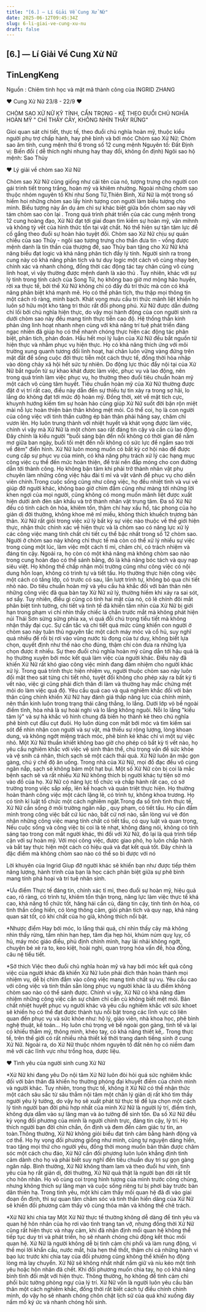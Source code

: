 ```yaml
---
title: "[6.] — Lí Giải Về Cung Xử Nữ"
date: 2025-06-12T09:45:34Z
slug: 6-li-giai-ve-cung-xu-nu
draft: false
---
```


## [6.] — Lí Giải Về Cung Xử Nữ

## TinLengKeng

​Nguồn : Chiêm tinh học và mật mã thành công của INGRID ZHANG
 
 ♥ Cung Xử Nữ 23/8 - 22/9 ♥
 
 CHÒM SAO XỬ NỮ KỸ TÍNH, CẨN TRỌNG - KẺ THEO ĐUỔI CHỦ NGHĨA HOÀN MỸ " CHỈ THẤY CÂY, KHÔNG NHÌN THẦY RỪNG"
 
 Gioi quan sát chi tiết, thực tế, theo đuổi chủ nghĩa hoàn mỹ, thuộc kiểu người phụ trợ chấp hành, hay phê bình và bới móc
 Chòm sao Xử Nữ: Chòm sao âm tính, cung mệnh thứ 6 trong số 12 cung mệnh
 Nguyên tố: Đất
 Định vị: Biến đổi ( dễ thích nghi nhưng hay thay đổi, không ổn định)
 Ngôi sao hộ mệnh: Sao Thủy
 
 ♥ Lý giải về chòm sao Xử Nữ
 
 Chòm sao Xử Nữ cũng giống như cái tên của nó, tượng trưng cho người con  gái trinh tiết trong trắng, hoàn mỹ và khiêm nhường. Ngoài những chòm  sao thuộc nhóm nguyên tố Khí như Song Tử,Thiên Bình, Xử Nữ là một trong  số hiếm hoi những chòm sao lấy hình tượng con người làm biểu tượng cho  mình. Biểu tượng này ẩn dụ ám chỉ sự khác biệt giữa bốn chòm sao này với  tám chòm sao còn lại . Trong quá trình phát triển của các cung mệnh  trong 12 cung hoàng đạo, Xử Nữ đạt tới giai đoạn tìm kiếm sự hoàn mỹ,  văn mihnh và không tỳ vết của hình thức tồn tại vật chất. Nó thể hiện sự  tận tâm lực để cố gắng theo đuổi sự hoàn hảo tuyệt đối.
 Chòm sao Xử  Nữ chịu sự quản chiếu của sao Thủy - ngôi sao tượng trưng cho thần đưa  tin - vống được mệnh danh là tín thần của thượng đế, sao Thủy ban tặng  cho Xử Nữ khả năng biểu đạt logic và khả năng phân tích đầy lý tính.  Người sinh ra trong cung này có khả năng phân tích và tư duy logic một  cách vô cùng nhạy bén, chính xác và nhanh chóng, đồng thời các động tác  tay chân cũng vô cùng linh hoạt, vì vậy thường được mệnh danh là xảo thủ  . Tuy nhiên, khác với sự lý tính trong tính cách của Song Tử, họ không  bao giờ mơ mộng hão huyền, rời xa thực tế, bởi thế Xử Nữ không chỉ có  đầy đủ trí thức mà cón có khả năng phân biệt khá mạnh mẽ. Họ có thể phân  tích, thu thập mọi thông tin một cách rõ ràng, minh bạch. Khát vọng mưu  cầu tri thức mãnh liệt khiến họ luôn sở hữu một kho tàng tri thức rất  đỗi phong phú. Xử Nữ được dẫn đường chỉ lối bởi chủ nghĩa hiện thực, do  vậy mọi hành động của con người sinh ra dưới chòm sao này đều mang tính  thực tiễn cao độ. Hệ thống thần kinh phản ứng linh hoạt nhanh nhẹn cùng  với khả năng trí tuệ phát triển đáng ngạc nhiên đã giúp họ có thể nhanh  chóng thực hiện các động tác phân biệt, phân tích, phán đoán. Hầu hết  mọi lý luận của Xử Nữ đều bắt nguồn từ hiện thực và nhằm phục vụ hiện  thực. Họ có khả năng thích ứng với môi trường xung quanh tương đối linh  hoạt, hai chân luôn vững vàng đứng trên mặt đất để sống cuộc đời thực  tiễn một cách thực tế, đồng thời hòa nhập vào dòng chảy xã hội hết sức  tự nhiên.
 Do động lực thúc đẩy nội tại của Xử Nữ bắt nguồn từ sự  khao khát được làm việc, phục vụ và lao động, nên trong quá trình làm  việc phục vụ, họ thường theo đuổi tiêu chuẩn hoàn mỹ một cách vô cùng  tâm huyết. Tiêu chuẩn hoàn mỹ của Xử Nữ thường được đặt ở vị trí rất  cao, điều này dẫn đến sự thiếu tự tin xảy ra trong sợ hãi, lo lắng do  không đạt tới mức độ hoàn mỹ. Đồng thời, xét về mặt tích cực, khuynh  hướng kiếm tìm sự hoàn hảo cũng giúp Xử Nữ suốt đời bận rộn miệt mài nỗ  lực hoàn thiện bản thân không mệt mỏi. Có thể coi, họ là con người của  công việc với tinh thần cưỡng ép bản thân phải hăng say, chăm chỉ vươn  lên. Họ luôn trung thành với nhiệt huyết và khát vọng được làm việc,  chính vì vậy mà Xử Nữ là một chòm sao rất đáng tin cậy và cần cù lao  động. Đây chính là kiểu người "buổi sáng bận đến nỗi không có thời gian  để nằm mơ giữa ban ngày, buổi tối mệt đến nỗi không có sức lực để ngắm  sao trời về đêm" điển hình.
 Xử Nữ luôn mong muốn có bất kỳ cơ hội  nào để được cung cấp sự phục vụ của mình, có khả năng phụ trách xử lý  các hạng mục công việc cụ thể đến mức hoàn thiện, để trải nền đắp móng  cho con đường dẫn tới thành công. Họ không bận tâm khi phải trở thành  nhân vật phụ chuyên làm những công việc hậu đài tỉ mỉ và vặt vãnh để  phục vụ cho diễn viên chính.Trong cuộc sống cũng như công việc, họ đều  nhiệt tình và vui vẻ giúp đỡ người khác, không bao giờ chìm đắm cũng như  màng tới những lời khen ngợi của mọi người, cũng không có mong muốn  mãnh liệt được xuất hiện dưới ánh đèn sân khấu và trở thành nhân vật  trung tâm. Đa số Xử Nữ đều có tính cách ôn hòa, khiêm tốn, thậm chí hay  xấu hổ, tác phong của họ giản dị đời thường, không khoe mẽ mĩ miều,  không thích khuếch trương bản thân.
 Xử Nữ rất giỏi trong việc xử lý  bất kỳ sự việc nào thuộc về thế giới hiện thực, nhận thức chính xác về  hiện thực và là chòm sao có năng lực xử lý các công việc mang tính chất  chi tiết cụ thể bậc nhất trong số 12 chòm sao. Người ở chòm sao này  không chỉ thực tế mà còn có thể xử lý nhiều sự việc trong cùng một lúc,  làm việc một cách tỉ mỉ, chăm chỉ, có trách nhiệm và đáng tin cậy. Ngoải  ra, họ còn có một khả năng mà không chòm sao nào trong cung hoàn đạo có  thể sánh bằng, đó là khả năng bóc tách và quy nạp siêu việt. Họ không  thể chấp nhận môi trường cũng như công việc có nội dung hỗn loạn, không  có trình tự và tiết tấu. Họ thường thực hiện công việc một cách có tầng  lớp, có trước có sau, lần lượt trình tự, không bỏ qua chi tiết nhỏ nào.  Do tiêu chuẩn hoàn mỹ và yêu cầu hà khắc đối với bản thân nên những công  việc đã qua bàn tay Xử Nữ xử lý, thường hiếm khi xảy ra sai sót, sơ  sẩy.
 Tuy nhiên, điều gì cũng có tính hai mặt của nó, có lẽ chính đôi  mắt phân biệt tinh tường, chi tiết và tinh tế đã khiến tầm nhìn của Xử  Nữ bị giới hạn trong phạm vi chỉ nhìn thấy chiếc lá chắn trước mắt mà  không phát hiện núi Thái Sơn sừng sững phía xa, vì quá đỗi chú trọng  tiểu tiết mà không nhận thấy đại cục. Sự cẩn tắc và chi tiết quá mức  cũng khiến con người ở chòm sao này tuân thủ nguyên tắc một cách máy móc  và cổ hủ, suy nghĩ quá nhiều để rồi bị rơi vào vũng nước tù đọng của tư  duy, không biết lựa chọn, quyết định như thế nào cho đúng, thậm chí còn  đưa ra những lựa chọn được ít nhiều. Sự theo đuổi chủ nghĩa hoàn mỹ  cũng dẫn tới hậu quả là họ thường xuyên bới móc kết quả làm việc của  người khác. Điều này đã khiến Xử Nữ rất khó giao công việc mình đang đảm  nhiệm cho người khác xử lý. Trong quá trình thực hiện nhiệm vụ, người  thuộc chòm sao này luôn đối mặt theo sát từng chi tiết nhỏ, tuyệt đối  không cho phép xảy ra bất kỳ tì vết nào, việc gì cũng phải đích thân đi  làm và thường hay mắc chứng mệt mỏi do làm việc quá độ.
 Yêu cầu quá  cao và quá nghiêm khắc đối với bản thân cũng chính khiến Xử Nữ hay đánh  giá thấp năng lực của chính mình, nên thần kinh luôn trong trạng thái  căng thẳng, lo lắng. Dưới lớp vỏ bề ngoài điềm tĩnh, hòa nhã là sự hoài  nghi và lo lắng không nguôi. Nỗi lo lắng "kiểu tâm lý" và sự hà khắc vô  hình chung đã biến họ thành kẻ theo chủ nghĩa phê bình cụt đầu cụt đuôi.  Họ luôn dùng con mắt bới móc và tìm kiếm sai sót để nhìn nhận con người  và sự vật, mà thiếu sự rộng lượng, lòng khoan dung, và không ngớt miệng  trách móc, phê bình kẻ khác chỉ vì một sự việc nhỏ. Một Xử Nữ thuần  khiết không bao giờ cho phép có bất kỳ tì vết nào, họ yêu cầu nghiêm  khắc với việc vệ sinh thân thể, chú trọng vấn đề sức khỏe và vệ snih cá  nhân, thích sạch sẽ một cách thái quá. Xử Nữ luôn ăn mặc gọn gàng, chú ý  chế độ ăn uống. Trong nhà của Xử Nữ, mọi đồ đạc đều vô cùng ngăn nắp,  sạch sẽ không bám một hạt bụi. Một số Xử Nữ còn bị coi là mắc bệnh sạch  sẽ và rất nhiều Xử Nữ không thích bị người khác tự tiện sờ mó vào đồ của  họ.
 Xử Nữ có năng lực tổ chức và chấp hành rất cao, có sở trường  trong việc sắp xếp, lên kế hoạch và quán triệt thực hiện. Họ thường hoàn  thành công việc một cách lặng lẽ, có trình tự, không khoa trương. Họ có  tính kỉ luật tổ chức một cách nghiêm ngặt.Trong đa số tình tình thực  tế, Xử Nữ cần sống ở môi trường ngăn nắp , quy phạm, có tiết tấu. Họ cần  đắm mình trong công việc bất cứ lúc nào, bất cứ nơi nào, sẵn lòng vui  vẻ đón nhận những công việc mang tính chất có tiết tấu, có quy luật và  quan trọng, Nếu cuộc sống và công việc bị coi là tẻ nhạt, không đáng  nói, không có tính sáng tạo trong con mắt người khác, thì đối với Xử Nữ,  đó lại là quá trình tiếp cận với sự hoàn mỹ. Với mọi công việc, được  giao phó, họ luôn chấp hành và bắt tay thực hiện một cách có hiệu quả và  đạt kết quả tốt. Đây chính là đặc điểm mà không chòm sao nào có thể so  bì được với nó




 Lời khuyên của Ingrid
 Gíup đỡ người khác sẽ khiến  bạn như được tiếp thêm năng lượng, hành trình của bạn là học cách phân  biệt giữa sự phê bình mang tính phá hoại và trí tuệ nhân sinh.
 
 *Ưu điểm
 Thực tế đáng tin, chính xác tỉ mỉ, theo đuổi sự hoàn mỹ, hiệu quả cao,  rõ ràng, có trình tự, khiêm tốn thận trọng, năng lực làm việc thực tế  khá cao, khả năng tổ chức tốt, hăng hái cần cù, đáng tin cậy, tính tình  ôn hòa, có tinh thần cống hiến, có lòng thông cảm, giỏi phân tích và quy  nạp, khả năng quan sát tốt, có khí chất của họ giả, không thích nổi  bật.
 
 *Nhược điểm
 Hay bới móc, lo lắng thái quá, chỉ nhìn  thấy cây mà không nhìn thấy rừng, tầm nhìn hạn hẹp, tâm địa hẹp hòi,  khúm núm quỵ lụy, cổ hủ, máy móc giáo điều, phủ định chính mình, hay lải  nhải không ngớt, chuyện bé xẻ ra to, keo kiệt, hoài nghi, quan trọng  hóa vấn đề, hòa đồng, câu nệ tiểu tiết.
 
 *Sở thích
 Việc theo  đuổi chủ nghĩa hoàn mỹ và hay bới móc kết quả công việc của người khác  đã khiến Xử Nữ luôn phải đích thân hoàn thành mọi nhiệm vụ, dễ bị chìm  đắm vào công việc mang tính chất sự vụ. Yêu cầu cao với công việc và  tinh thần sẵn lòng phục vụ người khác là ưu điểm không chòm sao nào có  thể sánh được. Chính vì vậy, Xử Nữ có khả năng đảm nhiệm những công việc  cần sự chăm chỉ cần cù không biết mệt mỏi.
 Bản chất nhiệt huyết  phục vụ người khác và yêu cầu nghiêm khắc với sức khoet sẽ khiến họ có  thể đạt được thành tựu nổi bật trong các lĩnh vực có liên quan đến phục  vụ và sức khỏe như: hộ lý, giáo viên, nhà khoa học, phê bình nghệ thuật,  kế toán...
 Họ luôn chú trọng vẻ bề ngoài gọn gàng, tinh tế và lại  có khiếu thẩm mỹ, thông minh, khéo tay, có khả năng thiết kế,. Trong  thực tế, trên thế giới có rất nhiều nhà thiết kế thời trang danh tiếng  sinh ở cung Xử Nữ. Ngoài ra, do Xử Nữ thuộc nhóm nguyên tố đất nên họ có  niềm đam mê với các lĩnh vực như trồng hoa, dược liệu.
 
 ♥ Tình yêu của người sinh cung Xử Nữ
 
 *Xử Nữ khi đang yêu
 Do nội tâm Xử Nữ luôn đòi hỏi quá sức nghiêm khắc đối với bản thân đã  khiến họ thường phóng đại khuyết điểm của chính mình và người khác. Tuy  nhiên, trong thực tế, không ít Xử Nữ có thể nhận thức một cách sâu sắc  từ sâu thẳm nội tâm một chân lý giản dị rất khó tìm thầy người yêu lý  tưởng, do vậy họ sẽ xuất phát từ thực tế để lựa chọn một cách lý tính  người bạn đời phù hợp nhất của mình
 Xử Nữ là người lý trí, điềm  tĩnh, không dựa dẫm vào sự lãng mạn và ảo tưởng để sinh tồn. Đa số Xử Nữ  đều kỳ vọng đối phương của mình là người chính trực, đáng tin cậy, lý  trí. Họ thích người bạn đời chín chắn, ổn định và đem đến cảm giác tự  tin, an toàn.Thông thường, Xử Nữ không giỏi biểu đạt tình cảm bằng hành  động và cơ thể. Họ hy vọng đối phương giống như mình, cũng tự nguyện  dâng hiến, trao tặng mọi thứ cho người yêu, đồng thời mong muốn bản thân  được chăm sóc một cách chu đáo, Xử Nữ cần đối phương luôn luôn khẳng  định tình cảm dành cho họ và phải biết suy nghĩ đến tiêu chuẩn duy trì  sự gọn gàng ngăn nắp. Bình thường, Xử Nữ không tham lam và theo đuổi hư  vinh, tình yêu của họ rất giản dị, đời thường, Xử Nữ quả thật là người  bạn đời rất tốt cho hôn nhân.
 Họ vô cùng coi trọng hình tượng của  mình trước công chúng, nhưng không thích sự lãng mạn và cuộc sống riêng  tư bị phơi bày trước bàn dân thiên hạ. Trong tình yêu, một khi cảm thấy  mối quan hệ đã đi vào giai đoạn ổn định, thì sự quan tâm chăm sóc và  tinh thần hiến dâng của Xử Nữ sẽ khiến đối phương cảm thấy vô cùng thỏa  mãn và không thể chê trách.
 
 *Xử Nữ khi chia tay
 Một Xử Nữ  thực tế thường không dễ dàng để tình yêu và quan hệ hôn nhân của họ rơi  vào tình trạng tan vỡ, nhưng đồng thời Xử Nữ cũng rất hiện thực và nhạy  cảm, khi đã nhận định mối quan hệ không thể tiếp tục duy trì và phát  triển, họ sẽ nhanh chóng chủ động kết thúc mối quan hệ. Xử Nữ là người  không dễ bị tình cảm chi phối và làm rung động, vì thế mọi lời khẩn cầu,  nước mắt, hứa hẹn thề thốt, thậm chí cả những hành vi bạo lưc trước khi  chia tay của đối phương cũng không thể khiến họ động lòng mà lay  chuyển.
 Xử Nữ sẽ không nhất nhất nắm giữ và níu kéo một tình yêu  hoặc hôn nhân đã chết. Khi đối phương muốn chia tay, họ có khả năng bình  tĩnh đối mặt với hiện thực. Thông thường, họ không để tình cảm chi phối  bức tường phòng ngự của lý trí. Xử Nữ vốn là người luôn yêu cầu bản  thân một cách nghiêm khắc, đồng thời rất biết cách tự điều chính chính  mình, do vậy họ sẽ nhanh chóng chôn chặt lịch sử của quá khứ xuống đáy  nấm mồ ký ức và nhanh chóng hồi sinh.